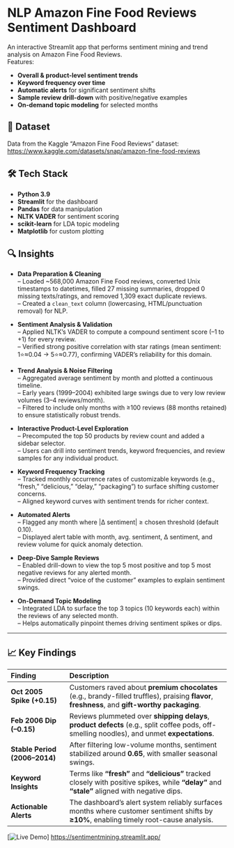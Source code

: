 # NLP Amazon Fine Food Reviews Sentiment Dashboard

An interactive Streamlit app that performs sentiment mining and trend analysis on Amazon Fine Food Reviews.  
Features:
- **Overall & product-level sentiment trends**  
- **Keyword frequency over time**  
- **Automatic alerts** for significant sentiment shifts  
- **Sample review drill-down** with positive/negative examples  
- **On-demand topic modeling** for selected months  

## 🔗 Dataset

Data from the Kaggle “Amazon Fine Food Reviews” dataset:  
https://www.kaggle.com/datasets/snap/amazon-fine-food-reviews

## 🛠️ Tech Stack

- **Python 3.9**  
- **Streamlit** for the dashboard  
- **Pandas** for data manipulation  
- **NLTK VADER** for sentiment scoring  
- **scikit-learn** for LDA topic modeling  
- **Matplotlib** for custom plotting  

## 🔍 Insights

- **Data Preparation & Cleaning**  
  – Loaded ~568,000 Amazon Fine Food reviews, converted Unix timestamps to datetimes, filled 27 missing summaries, dropped 0 missing texts/ratings, and removed 1,309 exact duplicate reviews.  
  – Created a `clean_text` column (lowercasing, HTML/punctuation removal) for NLP.

- **Sentiment Analysis & Validation**  
  – Applied NLTK’s VADER to compute a compound sentiment score (–1 to +1) for every review.  
  – Verified strong positive correlation with star ratings (mean sentiment: 1⭐≈0.04 → 5⭐≈0.77), confirming VADER’s reliability for this domain.

- **Trend Analysis & Noise Filtering**  
  – Aggregated average sentiment by month and plotted a continuous timeline.  
  – Early years (1999–2004) exhibited large swings due to very low review volumes (3–4 reviews/month).  
  – Filtered to include only months with ≥100 reviews (88 months retained) to ensure statistically robust trends.

- **Interactive Product-Level Exploration**  
  – Precomputed the top 50 products by review count and added a sidebar selector.  
  – Users can drill into sentiment trends, keyword frequencies, and review samples for any individual product.

- **Keyword Frequency Tracking**  
  – Tracked monthly occurrence rates of customizable keywords (e.g., “fresh,” “delicious,” “delay,” “packaging”) to surface shifting customer concerns.  
  – Aligned keyword curves with sentiment trends for richer context.

- **Automated Alerts**  
  – Flagged any month where |Δ sentiment| ≥ chosen threshold (default 0.10).  
  – Displayed alert table with month, avg. sentiment, Δ sentiment, and review volume for quick anomaly detection.

- **Deep-Dive Sample Reviews**  
  – Enabled drill-down to view the top 5 most positive and top 5 most negative reviews for any alerted month.  
  – Provided direct “voice of the customer” examples to explain sentiment swings.

- **On-Demand Topic Modeling**  
  – Integrated LDA to surface the top 3 topics (10 keywords each) within the reviews of any selected month.  
  – Helps automatically pinpoint themes driving sentiment spikes or dips.

---

## 📈 Key Findings

| Finding | Description |
|:---|:---|
| **Oct 2005 Spike (+0.15)** | Customers raved about **premium chocolates** (e.g., brandy-filled truffles), praising **flavor**, **freshness**, and **gift-worthy packaging**. |
| **Feb 2006 Dip (–0.15)** | Reviews plummeted over **shipping delays**, **product defects** (e.g., split coffee pods, off-smelling noodles), and unmet **expectations**. |
| **Stable Period (2006–2014)** | After filtering low-volume months, sentiment stabilized around **0.65**, with smaller seasonal swings. |
| **Keyword Insights** | Terms like **“fresh”** and **“delicious”** tracked closely with positive spikes, while **“delay”** and **“stale”** aligned with negative dips. |
| **Actionable Alerts** | The dashboard’s alert system reliably surfaces months where customer sentiment shifts by **≥10%**, enabling timely root-cause analysis. |

[![Live Demo](https://img.shields.io/badge/Live-Demo-brightgreen)] https://sentimentmining.streamlit.app/


